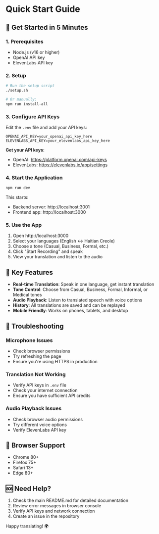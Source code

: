# Quick Start Guide

## 🚀 Get Started in 5 Minutes

### 1. Prerequisites
- Node.js (v16 or higher)
- OpenAI API key
- ElevenLabs API key

### 2. Setup
```bash
# Run the setup script
./setup.sh

# Or manually:
npm run install-all
```

### 3. Configure API Keys
Edit the `.env` file and add your API keys:

```env
OPENAI_API_KEY=your_openai_api_key_here
ELEVENLABS_API_KEY=your_elevenlabs_api_key_here
```

**Get your API keys:**
- OpenAI: https://platform.openai.com/api-keys
- ElevenLabs: https://elevenlabs.io/app/settings

### 4. Start the Application
```bash
npm run dev
```

This starts:
- Backend server: http://localhost:3001
- Frontend app: http://localhost:3000

### 5. Use the App
1. Open http://localhost:3000
2. Select your languages (English ↔ Haitian Creole)
3. Choose a tone (Casual, Business, Formal, etc.)
4. Click "Start Recording" and speak
5. View your translation and listen to the audio

## 🎯 Key Features

- **Real-time Translation**: Speak in one language, get instant translation
- **Tone Control**: Choose from Casual, Business, Formal, Informal, or Medical tones
- **Audio Playback**: Listen to translated speech with voice options
- **History**: All translations are saved and can be replayed
- **Mobile Friendly**: Works on phones, tablets, and desktop

## 🔧 Troubleshooting

### Microphone Issues
- Check browser permissions
- Try refreshing the page
- Ensure you're using HTTPS in production

### Translation Not Working
- Verify API keys in `.env` file
- Check your internet connection
- Ensure you have sufficient API credits

### Audio Playback Issues
- Check browser audio permissions
- Try different voice options
- Verify ElevenLabs API key

## 📱 Browser Support

- Chrome 80+
- Firefox 75+
- Safari 13+
- Edge 80+

## 🆘 Need Help?

1. Check the main README.md for detailed documentation
2. Review error messages in browser console
3. Verify API keys and network connection
4. Create an issue in the repository

Happy translating! 🌍
